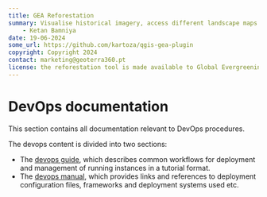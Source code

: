 ```yaml
---
title: GEA Reforestation
summary: Visualise historical imagery, access different landscape maps and generate reports for potential afforestation sites.
    - Ketan Bamniya
date: 19-06-2024
some_url: https://github.com/kartoza/qgis-gea-plugin
copyright: Copyright 2024
contact: marketing@geoterra360.pt
license: the reforestation tool is made available to Global Evergreening Global Alliance (GEA) under a non-exclusive, sub-licensable, perpetual, irrevocable, royalty-free licence. This which allows GEA to use and replicate the QGIS plugin and tool for the appointed project areas in Kenya, Uganda, and Malawi; and any other carbon offset future project areas managed, operated, and undertaken by GEA. The reforestation tool concept, functionality, and operations, as well as the physical QGIS plugin are covered, considered, and always remain the Intellectual Property of GT360.
---
```


# DevOps documentation
<!-- Replace all of the titles with relevant titles -->

This section contains all documentation relevant to DevOps procedures.

The devops content is divided into two sections:

* The [devops guide](guide/index.md), which describes common workflows for deployment and management of running instances in a tutorial format.
* The [devops manual](manual/index.md), which provides links and references to deployment configuration files, frameworks and deployment systems used etc.
